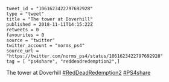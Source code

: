 ```
tweet_id = "1061623422797692928"
type = "tweet"
title = "The tower at Doverhill"
published = 2018-11-11T14:15:22Z
retweets = 0
favourites = 0
source = "twitter"
twitter_account = "norms_ps4"
source_url = "https://twitter.com/norms_ps4/status/1061623422797692928"
tag = [ "ps4share", "reddeadredemption2",]
```

The tower at Doverhill [#RedDeadRedemption2](/tags/reddeadredemption2/) [#PS4share](/tags/ps4share/)

<p class='image'><img src='http://mnf.m17s.net/2018/11/11/Druk38ZX4AE9ePv.jpg' alt=''></p>

